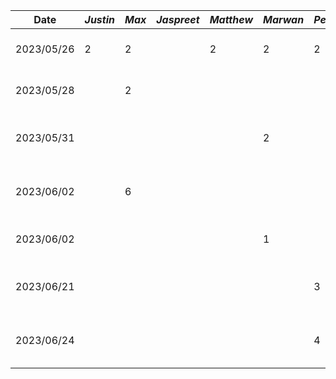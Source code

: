 | Date       | *Justin* | *Max* | *Jaspreet* | *Matthew* | *Marwan* | *Peter* | Task                 |
| ---------- | -------- | ----- | ---------- | --------- | -------- | ------- | -------------------- |
| 2023/05/26 |      2   |   2   |            |    2      |    2     | 2       | Meeting for proposal |
| 2023/05/28 |          |   2   |            |           |          |         | Making Figma Mockups |
| 2023/05/31 |          |       |            |           |     2    |         | Functional properties + user scenerios |
| 2023/06/02 |          |   6   |            |           |          |         | Making New Figma Mockups |
| 2023/06/02 |          |       |            |           |     1    |         | Update user scenerios |
| 2023/06/21 |          |       |            |           |          | 3       | Clean up repo and User Activity        |
| 2023/06/24 |          |       |            |           |          | 4       | User Activity groups fragments         |